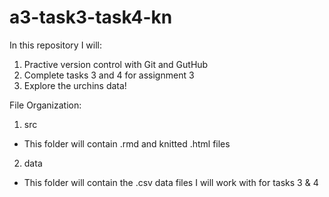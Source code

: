 # a3-task3-task4-kn

In this repository I will:

1. Practive version control with Git and GutHub
2. Complete tasks 3 and 4 for assignment 3
3. Explore the urchins data! 

File Organization:

1. src
- This folder will contain .rmd and knitted .html files

2. data
- This folder will contain the .csv data files I will work with for tasks 3 & 4
